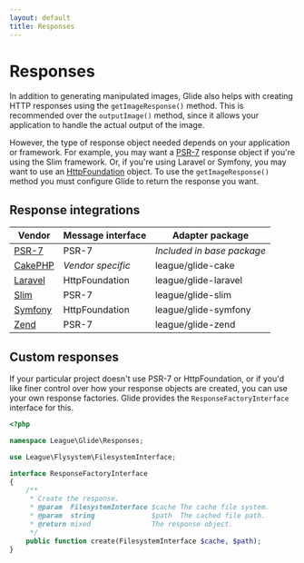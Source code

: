 ```yaml
---
layout: default
title: Responses
---
```


# Responses

In addition to generating manipulated images, Glide also helps with creating HTTP responses using the `getImageResponse()` method. This is recommended over the `outputImage()` method, since it allows your application to handle the actual output of the image.

However, the type of response object needed depends on your application or framework. For example, you may want a [PSR-7](http://www.php-fig.org/psr/psr-7/) response object if you're using the Slim framework. Or, if you're using Laravel or Symfony, you may want to use an [HttpFoundation](http://symfony.com/doc/current/components/http_foundation/introduction.html) object. To use the `getImageResponse()` method you must configure Glide to return the response you want.

## Response integrations

| Vendor                                       | Message interface   | Adapter package            |
|----------------------------------------------|---------------------|----------------------------|
| [PSR-7](/1.0/config/integrations/psr-7/)     | PSR-7               | *Included in base package* |
| [CakePHP](/1.0/config/integrations/cakephp/) | *Vendor specific*   | league/glide-cake          |
| [Laravel](/1.0/config/integrations/laravel/) | HttpFoundation      | league/glide-laravel       |
| [Slim](/1.0/config/integrations/slim/)       | PSR-7               | league/glide-slim          |
| [Symfony](/1.0/config/integrations/symfony/) | HttpFoundation      | league/glide-symfony       |
| [Zend](/1.0/config/integrations/zend/)       | PSR-7               | league/glide-zend          |

## Custom responses

If your particular project doesn't use PSR-7 or HttpFoundation, or if you'd like finer control over how your response objects are created, you can use your own response factories. Glide provides the `ResponseFactoryInterface` interface for this.

~~~ php
<?php

namespace League\Glide\Responses;

use League\Flysystem\FilesystemInterface;

interface ResponseFactoryInterface
{
    /**
     * Create the response.
     * @param  FilesystemInterface $cache The cache file system.
     * @param  string              $path  The cached file path.
     * @return mixed               The response object.
     */
    public function create(FilesystemInterface $cache, $path);
}
~~~
